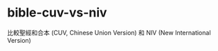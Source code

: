 bible-cuv-vs-niv
================

比較聖經和合本 (CUV, Chinese Union Version) 和 NIV (New International Version)

